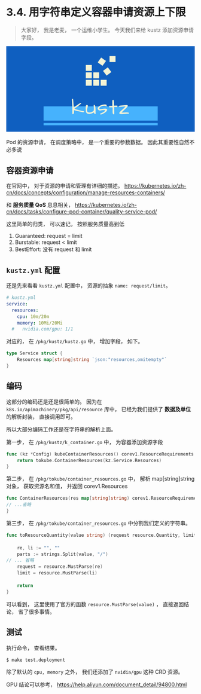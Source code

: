 # 3.4. 用字符串定义容器申请资源上下限

> 大家好， 我是老麦， 一个运维小学生。
> 今天我们来给 kustz 添加资源申请字段。

![logo](../img/kustz-logo.jpg)

Pod 的资源申请， 在调度策略中， 是一个重要的参数数据。 因此其重要性自然不必多说


## 容器资源申请

在官网中， 对于资源的申请和管理有详细的描述。 
https://kubernetes.io/zh-cn/docs/concepts/configuration/manage-resources-containers/

和 **服务质量 QoS** 息息相关， https://kubernetes.io/zh-cn/docs/tasks/configure-pod-container/quality-service-pod/

这里简单的归类， 可以速记， 按照服务质量高到低

1. Guaranteed: request = limit
2. Burstable: request < limit
3. BestEffort: 没有 request 和 limit


## `kustz.yml` 配置

还是先来看看 `kustz.yml` 配置中， 资源的抽象 `name: request/limit`。

```yaml
# kustz.yml
service:
  resources:
    cpu: 10m/20m
    memory: 10Mi/20Mi
  #   nvidia.com/gpu: 1/1
```

对应的， 在 `/pkg/kustz/kustz.go` 中， 增加字段， 如下。

```go
type Service struct {
	Resources map[string]string `json:"resources,omitempty"`
}
```


## 编码

这部分的编码还是还是很简单的。 因为在 `k8s.io/apimachinery/pkg/api/resource` 库中， 已经为我们提供了 **数据及单位** 的解析封装， 直接调用即可。

所以大部分编码工作还是在字符串的解析上面。

第一步， 在 `/pkg/kustz/k_container.go` 中， 为容器添加资源字段

```go
func (kz *Config) kubeContainerResources() corev1.ResourceRequirements {
	return tokube.ContainerResources(kz.Service.Resources)
}
```

第二步， 在 `/pkg/tokube/container_resources.go` 中， 解析 map[string]string 对象， 获取资源名和值， 并返回 corev1.Resources

```go
func ContainerResources(res map[string]string) corev1.ResourceRequirements {
// ...省略
}
```


第三步， 在 `/pkg/tokube/container_resources.go` 中分割我们定义的字符串。

```go
func toResourceQuantity(value string) (request resource.Quantity, limit resource.Quantity) {

	re, li := "", ""
	parts := strings.Split(value, "/")
// ... 省略
	request = resource.MustParse(re)
	limit = resource.MustParse(li)

	return
}
```

可以看到， 这里使用了官方的函数 `resource.MustParse(value)` ， 直接返回结论， 省了很多事情。


## 测试

执行命令， 查看结果。

```bash
$ make test.deployment
```

除了默认的 `cpu, memory` 之外， 我们还添加了 `nvidia/gpu` 这种 CRD 资源。

GPU 结论可以参考， https://help.aliyun.com/document_detail/94800.html
